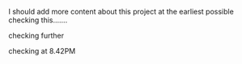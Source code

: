 I should add more content about this project at the earliest possible checking this.......

checking further

checking at 8.42PM